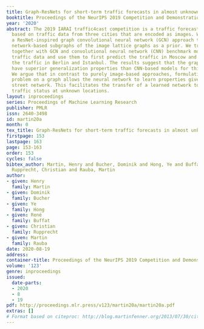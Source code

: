 ```yaml
---
title: Graph-ResNets for short-term traffic forecasts in almost unknown cities
booktitle: Proceedings of the NeurIPS 2019 Competition and Demonstration Track
year: '2020'
abstract: The 2019 IARAI traffic4cast competition is a traffic forecasting problem
  based on traffic data from three cities that are encoded as images. We developed
  a ResNet-inspired graph convolutional neural network (GCN) approach that uses street
  network-based subgraphs of the image lattice graphs as a prior. We train the Graph-ResNet
  together with GCN and convolutional neural network (CNN) benchmark models on Moscow
  traffic data and use them to first predict the traffic in Moscow and then to predict
  the traffic in Berlin and Istanbul. The results suggest that the graph-based models
  have superior generalization properties than CNN-based models for this application.
  We argue that in contrast to purely image-based approaches, formulating the prediction
  problem on a graph allows the neural network to learn properties given by the underlying
  street network. This facilitates the transfer of a learned network to predict the
  traffic status at unknown locations.
layout: inproceedings
series: Proceedings of Machine Learning Research
publisher: PMLR
issn: 2640-3498
id: martin20a
month: 0
tex_title: Graph-ResNets for short-term traffic forecasts in almost unknown cities
firstpage: 153
lastpage: 163
page: 153-163
order: 153
cycles: false
bibtex_author: Martin, Henry and Bucher, Dominik and Hong, Ye and Buffat, Ren\'e and
  Rupprecht, Christian and Rauba, Martin
author:
- given: Henry
  family: Martin
- given: Dominik
  family: Bucher
- given: Ye
  family: Hong
- given: René
  family: Buffat
- given: Christian
  family: Rupprecht
- given: Martin
  family: Rauba
date: 2020-08-19
address: 
container-title: Proceedings of the NeurIPS 2019 Competition and Demonstration Track
volume: '123'
genre: inproceedings
issued:
  date-parts:
  - 2020
  - 8
  - 19
pdf: http://proceedings.mlr.press/v123/martin20a/martin20a.pdf
extras: []
# Format based on citeproc: http://blog.martinfenner.org/2013/07/30/citeproc-yaml-for-bibliographies/
---
```

